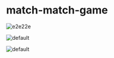 # match-match-game

![e2e22e](https://user-images.githubusercontent.com/16192402/42910294-a95ee30a-8aef-11e8-9b8b-ec3fdb838195.png)

![default](https://user-images.githubusercontent.com/16192402/42923805-1dd03a82-8b30-11e8-84bf-d233ab095c8c.png)

![default](https://user-images.githubusercontent.com/16192402/42923810-20ad125c-8b30-11e8-8f0f-6c8d6d63bae7.png)
